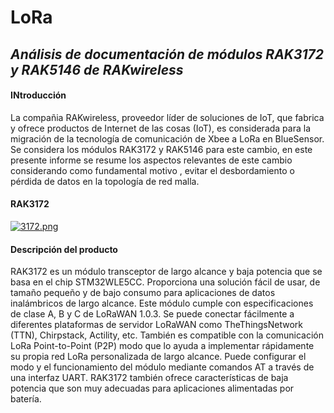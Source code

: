 # LoRa
## _Análisis de documentación de módulos RAK3172 y RAK5146 de RAKwireless_
#### INtroducción 
La compañia RAKwireless, proveedor líder de soluciones de IoT, que fabrica y ofrece productos de Internet de las cosas (IoT), es considerada para la migración de la tecnología de comunicación de Xbee a LoRa en BlueSensor. Se considera los módulos RAK3172 y RAK5146 para este cambio, en este presente informe se resume los aspectos relevantes de este cambio considerando como fundamental motivo , evitar el desbordamiento o pérdida de datos en la topología de red malla.
#### RAK3172
[![3172.png](https://i.postimg.cc/br4W6Bhq/3172.png)](https://postimg.cc/GTJXtztf)

#### Descripción del producto
RAK3172 es un módulo transceptor de largo alcance y baja potencia que se basa en el chip STM32WLE5CC. Proporciona una solución fácil de usar, de tamaño pequeño y de bajo consumo para aplicaciones de datos inalámbricos de largo alcance. Este módulo cumple con especificaciones de clase A, B y C de LoRaWAN 1.0.3. Se puede conectar fácilmente a diferentes plataformas de servidor LoRaWAN como TheThingsNetwork (TTN), Chirpstack, Actility, etc. También es compatible con la comunicación LoRa Point-to-Point (P2P) modo que lo ayuda a implementar rápidamente su propia red LoRa personalizada de largo alcance.
Puede configurar el modo y el funcionamiento del módulo mediante comandos AT a través de una interfaz UART. RAK3172 también ofrece características de baja potencia que son muy adecuadas para aplicaciones alimentadas por batería.


